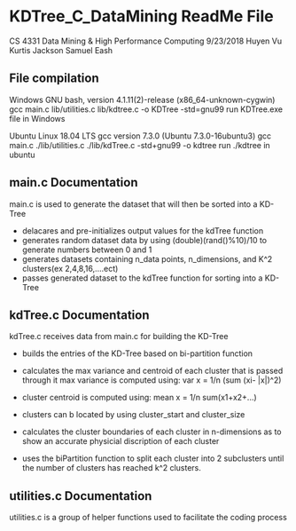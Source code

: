 # KDTree_C_DataMining ReadMe File
 CS 4331 Data Mining & High Performance Computing
 9/23/2018
 Huyen Vu
 Kurtis Jackson
 Samuel Eash



## File compilation

Windows
GNU bash, version 4.1.11(2)-release (x86_64-unknown-cygwin)
gcc main.c lib/utilities.c lib/kdtree.c -o KDTree -std=gnu99
run KDTree.exe file in Windows

Ubuntu Linux 18.04 LTS
gcc version 7.3.0 (Ubuntu 7.3.0-16ubuntu3)
gcc main.c ./lib/utilities.c ./lib/kdTree.c -std+gnu99 -o kdtree
run ./kdtree in ubuntu


## main.c Documentation

main.c is used to generate the dataset that will then be sorted into a KD-Tree
- delacares and pre-initializes output values for the kdTree function
- generates random dataset data by using (double)(rand()%10)/10 to generate numbers between 0 and 1
- generates datasets containing n_data points, n_dimensions, and K^2 clusters(ex 2,4,8,16,....ect)
- passes generated dataset to the kdTree function for sorting into a KD-Tree



## kdTree.c Documentation

kdTree.c receives data from main.c for building the KD-Tree
- builds the entries of the KD-Tree based on bi-partition function
- calculates the max variance and centroid of each cluster that is passed through it max variance is computed using: var x = 1/n (sum (xi- |x|)^2) 
- cluster centroid is computed using: mean x = 1/n sum(x1+x2+...)

- clusters can b located by using cluster_start and cluster_size

- calculates the cluster boundaries of each cluster in n-dimensions as to show an accurate physicial discription of each cluster

- uses the biPartition function to split each cluster into 2 subclusters until the number of clusters has reached k^2 clusters.



## utilities.c Documentation

utilities.c is a group of helper functions used to facilitate the coding process
